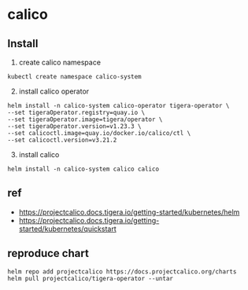 # calico

## Install

1. create calico namespace
```
kubectl create namespace calico-system
```

2. install calico operator
```
helm install -n calico-system calico-operator tigera-operator \
--set tigeraOperator.registry=quay.io \
--set tigeraOperator.image=tigera/operator \
--set tigeraOperator.version=v1.23.3 \
--set calicoctl.image=quay.io/docker.io/calico/ctl \
--set calicoctl.version=v3.21.2
```

3. install calico
```
helm install -n calico-system calico calico
```

## ref
- https://projectcalico.docs.tigera.io/getting-started/kubernetes/helm
- https://projectcalico.docs.tigera.io/getting-started/kubernetes/quickstart

## reproduce chart
```
helm repo add projectcalico https://docs.projectcalico.org/charts
helm pull projectcalico/tigera-operator --untar
```